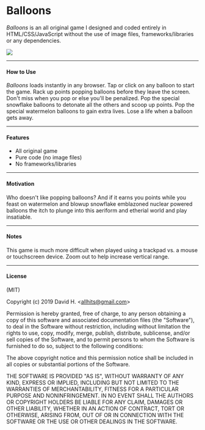 # Balloons
_Balloons_ is an all original game I designed and coded entirely in HTML/CSS/JavaScript without the use of image files, frameworks/libraries or any dependencies.

<img src="https://user-images.githubusercontent.com/45696445/51092348-2bc4d880-1764-11e9-937d-f3054eab1e15.jpg">

_________________________

#### How to Use
_Balloons_ loads instantly in any browser. Tap or click on any balloon to start the game. Rack up points popping balloons before they leave the screen. Don't miss when you pop or else you'll be penalized. Pop the special snowflake balloons to detonate all the others and scoop up points. Pop the special watermelon balloons to gain extra lives. Lose a life when a balloon gets away.
_________________________

#### Features
- All original game
- Pure code (no image files)
- No frameworks/libraries
_________________________

#### Motivation
Who doesn't like popping balloons? And if it earns you points while you feast on watermelon and blowup snowflake emblazoned nuclear powered balloons the itch to plunge into this aeriform and etherial world and play insatiable.
_________________________

#### Notes
This game is much more difficult when played using a trackpad vs. a mouse or touchscreen device. Zoom out to help increase vertical range.
_________________________

#### License
(MIT)

Copyright (c) 2019 David H. &lt;allhits@gmail.com&gt;

Permission is hereby granted, free of charge, to any person obtaining a copy of this software and associated documentation files (the "Software"), to deal in the Software without restriction, including without limitation the rights to use, copy, modify, merge, publish, distribute, sublicense, and/or sell copies of the Software, and to permit persons to whom the Software is furnished to do so, subject to the following conditions:

The above copyright notice and this permission notice shall be included in all copies or substantial portions of the Software.

THE SOFTWARE IS PROVIDED "AS IS", WITHOUT WARRANTY OF ANY KIND, EXPRESS OR IMPLIED, INCLUDING BUT NOT LIMITED TO THE WARRANTIES OF MERCHANTABILITY, FITNESS FOR A PARTICULAR PURPOSE AND NONINFRINGEMENT. IN NO EVENT SHALL THE AUTHORS OR COPYRIGHT HOLDERS BE LIABLE FOR ANY CLAIM, DAMAGES OR OTHER LIABILITY, WHETHER IN AN ACTION OF CONTRACT, TORT OR OTHERWISE, ARISING FROM, OUT OF OR IN CONNECTION WITH THE SOFTWARE OR THE USE OR OTHER DEALINGS IN THE SOFTWARE.
